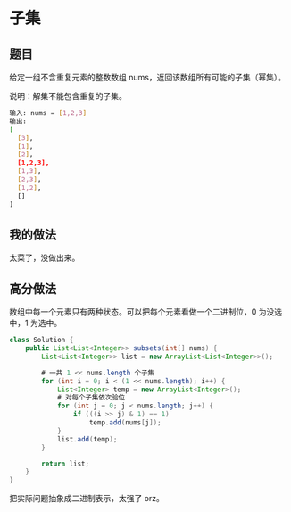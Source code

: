# 子集

## 题目

给定一组不含重复元素的整数数组 nums，返回该数组所有可能的子集（幂集）。

说明：解集不能包含重复的子集。

```bash
输入: nums = [1,2,3]
输出:
[
  [3],
  [1],
  [2],
  [1,2,3],
  [1,3],
  [2,3],
  [1,2],
  []
]
```

## 我的做法

太菜了，没做出来。

## 高分做法

数组中每一个元素只有两种状态。可以把每个元素看做一个二进制位，0 为没选中，1 为选中。

```java
class Solution {
    public List<List<Integer>> subsets(int[] nums) {
        List<List<Integer>> list = new ArrayList<List<Integer>>();

        # 一共 1 << nums.length 个子集
        for (int i = 0; i < (1 << nums.length); i++) {
            List<Integer> temp = new ArrayList<Integer>();
            # 对每个子集依次验位
            for (int j = 0; j < nums.length; j++) {
                if (((i >> j) & 1) == 1)
                    temp.add(nums[j]);
            }
            list.add(temp);
        }

        return list;
    }
}
```

把实际问题抽象成二进制表示，太强了 orz。
